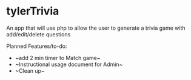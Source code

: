 # tylerTrivia
An app that will use php to allow the user to generate a trivia game with add/edit/delete questions

Planned Features/to-do:
- ~add 2 min timer to Match game~
- ~Instructional usage document for Admin~  
- ~Clean up~ 

